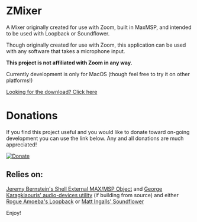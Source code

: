 # ZMixer
A Mixer originally created for use with Zoom, built in MaxMSP, and intended to be used with Loopback or Soundflower.

Though originally created for use with Zoom, this application can be used with any software that takes a microphone input.

**This project is not affiliated with Zoom in any way.**

Currently development is only for MacOS (though feel free to try it on other platforms!)

[Looking for the download? Click here](https://github.com/michaelphagen/ZMixer/releases/latest)

Donations
=========
If you find this project useful and you would like to donate toward on-going development you can use the link below. Any and all donations are much appreciated!

[![Donate](https://img.shields.io/badge/Donate-PayPal-green.svg)](https://paypal.me/michaelphagen)

## Relies on:
 [Jeremy Bernstein's Shell External MAX/MSP Object](https://github.com/jeremybernstein/shell) and [George Karagkiaouris' audio-devices utility](https://github.com/karaggeorge/macos-audio-devices) (if building from source)
and either [Rogue Amoeba's Loopback](https://rogueamoeba.com/loopback/) or [Matt Ingalls' Soundflower](https://github.com/mattingalls/Soundflower)

Enjoy!
